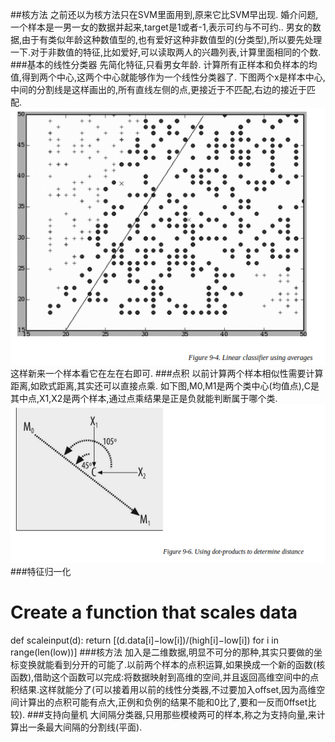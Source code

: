 ##核方法
之前还以为核方法只在SVM里面用到,原来它比SVM早出现.
婚介问题,一个样本是一男一女的数据并起来,target是1或者-1,表示可约与不可约..
男女的数据,由于有类似年龄这种数值型的,也有爱好这种非数值型的(分类型),所以要先处理一下.对于非数值的特征,比如爱好,可以读取两人的兴趣列表,计算里面相同的个数.
###基本的线性分类器
先简化特征,只看男女年龄.
计算所有正样本和负样本的均值,得到两个中心,这两个中心就能够作为一个线性分类器了.
下图两个x是样本中心,中间的分割线是这样画出的,所有直线左侧的点,更接近于不匹配,右边的接近于匹配.
![](images/15.png)
这样新来一个样本看它在左在右即可.
###点积
以前计算两个样本相似性需要计算距离,如欧式距离,其实还可以直接点乘.
如下图,M0,M1是两个类中心(均值点),C是其中点,X1,X2是两个样本,通过点乘结果是正是负就能判断属于哪个类.
![](images/16.png)
###特征归一化
  # Create a function that scales data
  def scaleinput(d):
    return [(d.data[i]−low[i])/(high[i]−low[i])
             for i in range(len(low))]
###核方法
加入是二维数据,明显不可分的那种,其实只要做的坐标变换就能看到分开的可能了.以前两个样本的点积运算,如果换成一个新的函数(核函数),借助这个函数可以完成:将数据映射到高维的空间,并且返回高维空间中的点积结果.这样就能分了(可以接着用以前的线性分类器,不过要加入offset,因为高维空间计算出的点积可能有点大,正例和负例的结果不能和0比了,要和一反而0ffset比较).
###支持向量机
大间隔分类器,只用那些模棱两可的样本,称之为支持向量,来计算出一条最大间隔的分割线(平面).
